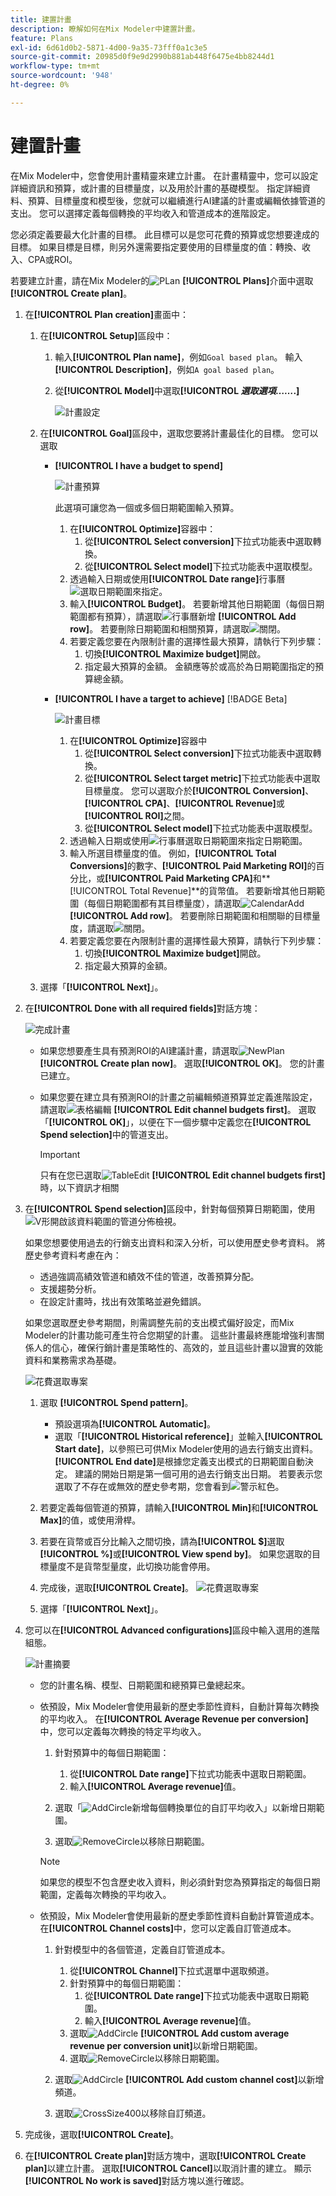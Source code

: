 ```yaml
---
title: 建置計畫
description: 瞭解如何在Mix Modeler中建置計畫。
feature: Plans
exl-id: 6d61d0b2-5871-4d00-9a35-73fff0a1c3e5
source-git-commit: 20985d0f9e9d2990b881ab448f6475e4bb8244d1
workflow-type: tm+mt
source-wordcount: '948'
ht-degree: 0%

---
```



# 建置計畫

在Mix Modeler中，您會使用計畫精靈來建立計畫。 在計畫精靈中，您可以設定詳細資訊和預算，或計畫的目標量度，以及用於計畫的基礎模型。 指定詳細資料、預算、目標量度和模型後，您就可以繼續進行AI建議的計畫或編輯依據管道的支出。 您可以選擇定義每個轉換的平均收入和管道成本的進階設定。

您必須定義要最大化計畫的目標。 此目標可以是您可花費的預算或您想要達成的目標。 如果目標是目標，則另外還需要指定要使用的目標量度的值：轉換、收入、CPA或ROI。

若要建立計畫，請在Mix Modeler的![PLan](/help/assets/icons/FileChart.svg) **[!UICONTROL Plans]**&#x200B;介面中選取&#x200B;**[!UICONTROL Create plan]**。


1. 在&#x200B;**[!UICONTROL Plan creation]**&#x200B;畫面中：

   1. 在&#x200B;**[!UICONTROL Setup]**&#x200B;區段中：

      1. 輸入&#x200B;**[!UICONTROL Plan name]**，例如`Goal based plan`。 輸入&#x200B;**[!UICONTROL Description]**，例如`A goal based plan`。
      1. 從&#x200B;**[!UICONTROL Model]**&#x200B;中選取&#x200B;**[!UICONTROL _選取選項……_.]**

         ![計畫設定](/help/assets/plan-setup.png)

   1. 在&#x200B;**[!UICONTROL Goal]**&#x200B;區段中，選取您要將計畫最佳化的目標。 您可以選取

      * **[!UICONTROL I have a budget to spend]**

        ![計畫預算](../assets/plan-budget.png)

        此選項可讓您為一個或多個日期範圍輸入預算。

         1. 在&#x200B;**[!UICONTROL Optimize]**&#x200B;容器中：
            1. 從&#x200B;**[!UICONTROL Select conversion]**&#x200B;下拉式功能表中選取轉換。
            1. 從&#x200B;**[!UICONTROL Select model]**&#x200B;下拉式功能表中選取模型。
         1. 透過輸入日期或使用&#x200B;**[!UICONTROL Date range]**&#x200B;行事曆![選取日期範圍來指定](/help/assets/icons/Calendar.svg)。
         1. 輸入&#x200B;**[!UICONTROL Budget]**。
若要新增其他日期範圍（每個日期範圍都有預算），請選取![行事曆新增](/help/assets/icons/CalendarAdd.svg) **[!UICONTROL Add row]**。
若要刪除日期範圍和相關預算，請選取![關閉](/help/assets/icons/Close.svg)。
         1. 若要定義您要在內限制計畫的選擇性最大預算，請執行下列步驟：
            1. 切換&#x200B;**[!UICONTROL Maximize budget]**&#x200B;開啟。
            1. 指定最大預算的金額。 金額應等於或高於為日期範圍指定的預算總金額。


      * **[!UICONTROL I have a target to achieve]** [!BADGE Beta]

        ![計畫目標](../assets/plan-target.png)

         1. 在&#x200B;**[!UICONTROL Optimize]**&#x200B;容器中
            1. 從&#x200B;**[!UICONTROL Select conversion]**&#x200B;下拉式功能表中選取轉換。
            1. 從&#x200B;**[!UICONTROL Select target metric]**&#x200B;下拉式功能表中選取目標量度。 您可以選取介於&#x200B;**[!UICONTROL Conversion]**、**[!UICONTROL CPA]**、**[!UICONTROL Revenue]**&#x200B;或&#x200B;**[!UICONTROL ROI]**&#x200B;之間。
            1. 從&#x200B;**[!UICONTROL Select model]**&#x200B;下拉式功能表中選取模型。
         1. 透過輸入日期或使用![行事曆](/help/assets/icons/Calendar.svg)選取日期範圍來指定日期範圍。
         1. 輸入所選目標量度的值。 例如，**[!UICONTROL Total Conversions]**&#x200B;的數字、**[!UICONTROL Paid Marketing ROI]**&#x200B;的百分比，或&#x200B;**[!UICONTROL Paid Marketing CPA]**&#x200B;和&#x200B;**[!UICONTROL Total Revenue]**的貨幣值。
若要新增其他日期範圍（每個日期範圍都有其目標量度），請選取![CalendarAdd](/help/assets/icons/CalendarAdd.svg) **[!UICONTROL Add row]**。
若要刪除日期範圍和相關聯的目標量度，請選取![關閉](/help/assets/icons/Close.svg)。
         1. 若要定義您要在內限制計畫的選擇性最大預算，請執行下列步驟：
            1. 切換&#x200B;**[!UICONTROL Maximize budget]**&#x200B;開啟。
            1. 指定最大預算的金額。


   1. 選擇「**[!UICONTROL Next]**」。

1. 在&#x200B;**[!UICONTROL Done with all required fields]**&#x200B;對話方塊：

   ![完成計畫](/help/assets/plan-done-required-fields.png)

   * 如果您想要產生具有預測ROI的AI建議計畫，請選取![NewPlan](/help/assets/icons/NewPlan.svg) **[!UICONTROL Create plan now]**。 選取&#x200B;**[!UICONTROL OK]**。 您的計畫已建立。





   * 如果您要在建立具有預測ROI的計畫之前編輯頻道預算並定義進階設定，請選取![表格編輯](/help/assets/icons/TableEdit.svg) **[!UICONTROL Edit channel budgets first]**。  選取「**[!UICONTROL OK]**」，以便在下一個步驟中定義您在&#x200B;**[!UICONTROL Spend selection]**&#x200B;中的管道支出。


     >[!IMPORTANT]
     >
     >只有在您已選取![TableEdit](/help/assets/icons/TableEdit.svg) **[!UICONTROL Edit channel budgets first]**&#x200B;時，以下資訊才相關


1. 在&#x200B;**[!UICONTROL Spend selection]**&#x200B;區段中，針對每個預算日期範圍，使用![V形](/help/assets/icons/ChevronRight.svg)開啟該資料範圍的管道分佈檢視。

   如果您想要使用過去的行銷支出資料和深入分析，可以使用歷史參考資料。 將歷史參考資料考慮在內：

   * 透過強調高績效管道和績效不佳的管道，改善預算分配。
   * 支援趨勢分析。
   * 在設定計畫時，找出有效策略並避免錯誤。

   如果您選取歷史參考期間，則需調整先前的支出模式偏好設定，而Mix Modeler的計畫功能可產生符合您期望的計畫。 這些計畫最終應能增強利害關係人的信心，確保行銷計畫是策略性的、高效的，並且這些計畫以證實的效能資料和業務需求為基礎。

   ![花費選取專案](/help/assets/plan-spend-selection.png)

   1. 選取 **[!UICONTROL Spend pattern]**。

      * 預設選項為&#x200B;**[!UICONTROL Automatic]**。
      * 選取「**[!UICONTROL Historical reference]**」並輸入&#x200B;**[!UICONTROL Start date]**，以參照已可供Mix Modeler使用的過去行銷支出資料。 **[!UICONTROL End date]**&#x200B;是根據您定義支出模式的日期範圍自動決定。 建議的開始日期是第一個可用的過去行銷支出日期。 若要表示您選取了不存在或無效的歷史參考期，您會看到![警示紅色](/help/assets/icons/AlertRed.svg)。

   1. 若要定義每個管道的預算，請輸入&#x200B;**[!UICONTROL Min]**&#x200B;和&#x200B;**[!UICONTROL Max]**&#x200B;的值，或使用滑桿。

   1. 若要在貨幣或百分比輸入之間切換，請為&#x200B;**[!UICONTROL $]**&#x200B;選取&#x200B;**[!UICONTROL %]**&#x200B;或&#x200B;**[!UICONTROL View spend by]**。 如果您選取的目標量度不是貨幣型量度，此切換功能會停用。

   1. 完成後，選取&#x200B;**[!UICONTROL Create]**。
      ![花費選取專案](/help/assets/plan-spend-selection.png)

   1. 選擇「**[!UICONTROL Next]**」。



1. 您可以在&#x200B;**[!UICONTROL Advanced configurations]**&#x200B;區段中輸入選用的進階組態。

   ![計畫摘要](../assets/plan-advanced-configurations.png)

   * 您的計畫名稱、模型、日期範圍和總預算已彙總起來。

   * 依預設，Mix Modeler會使用最新的歷史季節性資料，自動計算每次轉換的平均收入。 在&#x200B;**[!UICONTROL Average Revenue per conversion]**&#x200B;中，您可以定義每次轉換的特定平均收入。

      1. 針對預算中的每個日期範圍：

         1. 從&#x200B;**[!UICONTROL Date range]**&#x200B;下拉式功能表中選取日期範圍。
         1. 輸入&#x200B;**[!UICONTROL Average revenue]**&#x200B;值。

      1. 選取「![AddCircle](/help/assets/icons/AddCircle.svg)新增每個轉換單位的自訂平均收入」以新增日期範圍。
      1. 選取![RemoveCircle](/help/assets/icons/RemoveCircle.svg)以移除日期範圍。

     >[!NOTE]
     >
     >如果您的模型不包含歷史收入資料，則必須針對您為預算指定的每個日期範圍，定義每次轉換的平均收入。
     >

   * 依預設，Mix Modeler會使用最新的歷史季節性資料自動計算管道成本。 在&#x200B;**[!UICONTROL Channel costs]**&#x200B;中，您可以定義自訂管道成本。

      1. 針對模型中的各個管道，定義自訂管道成本。

         1. 從&#x200B;**[!UICONTROL Channel]**&#x200B;下拉式選單中選取頻道。
         1. 針對預算中的每個日期範圍：
            1. 從&#x200B;**[!UICONTROL Date range]**&#x200B;下拉式功能表中選取日期範圍。
            1. 輸入&#x200B;**[!UICONTROL Average revenue]**&#x200B;值。
         1. 選取![AddCircle](/help/assets/icons/AddCircle.svg) **[!UICONTROL Add custom average revenue per conversion unit]**&#x200B;以新增日期範圍。
         1. 選取![RemoveCircle](/help/assets/icons/RemoveCircle.svg)以移除日期範圍。

      1. 選取![AddCircle](/help/assets/icons/AddCircle.svg) **[!UICONTROL Add custom channel cost]**&#x200B;以新增頻道。
      1. 選取![CrossSize400](/help/assets/icons/CrossSize400.svg)以移除自訂頻道。


1. 完成後，選取&#x200B;**[!UICONTROL Create]**。

1. 在&#x200B;**[!UICONTROL Create plan]**&#x200B;對話方塊中，選取&#x200B;**[!UICONTROL Create plan]**&#x200B;以建立計畫。 選取&#x200B;**[!UICONTROL Cancel]**&#x200B;以取消計畫的建立。 顯示&#x200B;**[!UICONTROL No work is saved]**&#x200B;對話方塊以進行確認。

